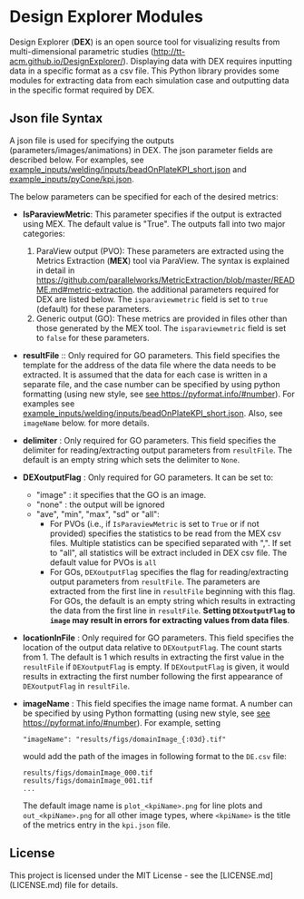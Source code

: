 Design Explorer Modules
=======================

Design Explorer (**DEX**) is an open source tool for visualizing results from multi-dimensional parametric studies (<http://tt-acm.github.io/DesignExplorer/>). Displaying data with DEX requires inputting data in a specific format as a csv file. This Python library provides some modules for extracting data from each simulation case and outputting data in the specific format required by DEX.

Json file Syntax
----------------

A json file is used for specifying the outputs (parameters/images/animations) in DEX. The json parameter fields are described below. For examples, see [example\_inputs/welding/inputs/beadOnPlateKPI\_short.json](example_inputs/welding/inputs/beadOnPlateKPI_short.json) and [example\_inputs/pyCone/kpi.json](example_inputs/pyCone/kpi.json).

The below parameters can be specified for each of the desired metrics:

-   **IsParaviewMetric**: This parameter specifies if the output is extracted using MEX. The default value is "True". The outputs fall into two major categories:
    1.  ParaView output (PVO): These parameters are extracted using the Metrics Extraction (**MEX**) tool via ParaView. The syntax is explained in detail in <https://github.com/parallelworks/MetricExtraction/blob/master/README.md#metric-extraction>. the additional parameters required for DEX are listed below. The `isparaviewmetric` field is set to `true` (default) for these parameters.
    2.  Generic output (GO): These metrics are provided in files other than those generated by the MEX tool. The `isparaviewmetric` field is set to `false` for these parameters.
-   **resultFile** :: Only required for GO parameters. This field specifies the template for the address of the data file where the data needs to be extracted. It is assumed that the data for each case is written in a separate file, and the case number can be specified by using python formatting (using new style, see [see <https://pyformat.info/#number>](https://pyformat.info/#number)). For examples see [example\_inputs/welding/inputs/beadOnPlateKPI\_short.json](example_inputs/welding/inputs/beadOnPlateKPI_short.json). Also, see `imageName` below. for more details.
-   **delimiter** : Only required for GO parameters. This field specifies the delimiter for reading/extracting output parameters from `resultFile`. The default is an empty string which sets the delimiter to `None`.
-   **DEXoutputFlag** : Only required for GO parameters. It can be set to:
    -   "image" : it specifies that the GO is an image.
    -   "none" : the output will be ignored
    -   "ave", "min", "max", "sd" or "all":
        -   For PVOs (i.e., if `IsParaviewMetric` is set to `True` or if not provided) specifies the statistics to be read from the MEX csv files. Multiple statistics can be specified separated with ",". If set to "all", all statistics will be extract included in DEX csv file. The default value for PVOs is `all`
        -   For GOs, `DEXoutputFlag` specifies the flag for reading/extracting output parameters from `resultFile`. The parameters are extracted from the first line in `resultFile` beginning with this flag. For GOs, the default is an empty string which results in extracting the data from the first line in `resultFile`. **Setting `DEXoutputFlag` to `image` may result in errors for extracting values from data files**.
-   **locationInFile** : Only required for GO parameters. This field specifies the location of the output data relative to `DEXoutputFlag`. The count starts from 1. The default is 1 which results in extracting the first value in the `resultFile` if `DEXoutputFlag` is empty. If `DEXoutputFlag` is given, it would results in extracting the first number following the first appearance of `DEXoutputFlag` in `resultFile`.
-   **imageName** : This field specifies the image name format. A number can be specified by using Python formatting (using new style, see [see <https://pyformat.info/#number>](https://pyformat.info/#number)). For example, setting

    ``` example
    "imageName": "results/figs/domainImage_{:03d}.tif"
    ```

    would add the path of the images in following format to the `DE.csv` file:

    ``` example
    results/figs/domainImage_000.tif
    results/figs/domainImage_001.tif
    ...
    ```

    The default image name is `plot_<kpiName>.png` for line plots and `out_<kpiName>.png` for all other image types, where `<kpiName>` is the title of the metrics entry in the `kpi.json` file.

License
-------

This project is licensed under the MIT License - see the \[LICENSE.md\](LICENSE.md) file for details.
